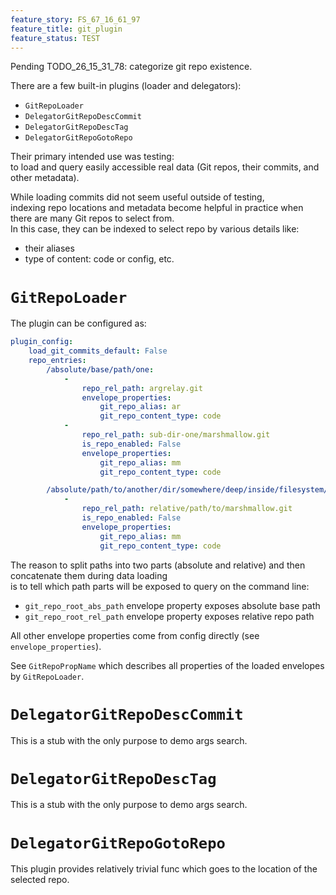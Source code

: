 ```yaml
---
feature_story: FS_67_16_61_97
feature_title: git_plugin
feature_status: TEST
---
```


Pending TODO_26_15_31_78: categorize git repo existence.

There are a few built-in plugins (loader and delegators):
*   `GitRepoLoader`
*   `DelegatorGitRepoDescCommit`
*   `DelegatorGitRepoDescTag`
*   `DelegatorGitRepoGotoRepo`

Their primary intended use was testing:<br/>
to load and query easily accessible real data (Git repos, their commits, and other metadata).

While loading commits did not seem useful outside of testing,<br/>
indexing repo locations and metadata become helpful in practice when there are many Git repos to select from.<br/>
In this case, they can be indexed to select repo by various details like:
*   their aliases
*   type of content: code or config, etc.

# `GitRepoLoader`

The plugin can be configured as:

```yaml
plugin_config:
    load_git_commits_default: False
    repo_entries:
        /absolute/base/path/one:
            -
                repo_rel_path: argrelay.git
                envelope_properties:
                    git_repo_alias: ar
                    git_repo_content_type: code
            -
                repo_rel_path: sub-dir-one/marshmallow.git
                is_repo_enabled: False
                envelope_properties:
                    git_repo_alias: mm
                    git_repo_content_type: code

        /absolute/path/to/another/dir/somewhere/deep/inside/filesystem/tree:
            -
                repo_rel_path: relative/path/to/marshmallow.git
                is_repo_enabled: False
                envelope_properties:
                    git_repo_alias: mm
                    git_repo_content_type: code
```

The reason to split paths into two parts (absolute and relative) and then concatenate them during data loading<br/>
is to tell which path parts will be exposed to query on the command line:
*   `git_repo_root_abs_path` envelope property exposes absolute base path
*   `git_repo_root_rel_path` envelope property exposes relative repo path

All other envelope properties come from config directly (see `envelope_properties`).

See `GitRepoPropName` which describes all properties of the loaded envelopes by `GitRepoLoader`.

# `DelegatorGitRepoDescCommit`

This is a stub with the only purpose to demo args search.

# `DelegatorGitRepoDescTag`

This is a stub with the only purpose to demo args search.

# `DelegatorGitRepoGotoRepo`

This plugin provides relatively trivial func which goes to the location of the selected repo.

